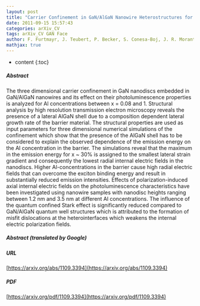 ```yaml
---
layout: post
title: "Carrier Confinement in GaN/AlGaN Nanowire Heterostructures for 0 < x <= 1"
date: 2011-09-15 15:57:43
categories: arXiv_CV
tags: arXiv_CV GAN Face
author: F. Furtmayr, J. Teubert, P. Becker, S. Conesa-Boj, J. R. Morante, J. Arbiol, A. Chernikov, S. Schäfer, S. Chatterjee, M. Eickhoff
mathjax: true
---
```


* content
{:toc}

##### Abstract
The three dimensional carrier confinement in GaN nanodiscs embedded in GaN/AlGaN nanowires and its effect on their photoluminescence properties is analyzed for Al concentrations between x = 0.08 and 1. Structural analysis by high resolution transmission electron microscopy reveals the presence of a lateral AlGaN shell due to a composition dependent lateral growth rate of the barrier material. The structural properties are used as input parameters for three dimensional numerical simulations of the confinement which show that the presence of the AlGaN shell has to be considered to explain the observed dependence of the emission energy on the Al concentration in the barrier. The simulations reveal that the maximum in the emission energy for x ~ 30% is assigned to the smallest lateral strain gradient and consequently the lowest radial internal electric fields in the nanodiscs. Higher Al-concentrations in the barrier cause high radial electric fields that can overcome the exciton binding energy and result in substantially reduced emission intensities. Effects of polarization-induced axial internal electric fields on the photoluminescence characteristics have been investigated using nanowire samples with nanodisc heights ranging between 1.2 nm and 3.5 nm at different Al concentrations. The influence of the quantum confined Stark effect is significantly reduced compared to GaN/AlGaN quantum well structures which is attributed to the formation of misfit dislocations at the heterointerfaces which weakens the internal electric polarization fields.

##### Abstract (translated by Google)


##### URL
[https://arxiv.org/abs/1109.3394](https://arxiv.org/abs/1109.3394)

##### PDF
[https://arxiv.org/pdf/1109.3394](https://arxiv.org/pdf/1109.3394)

